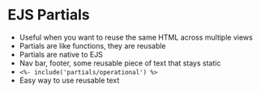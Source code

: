 # EJS Partials
* Useful when you want to reuse the same HTML across multiple views
* Partials are like functions, they are reusable
* Partials are native to EJS
* Nav bar, footer, some reusable piece of text that stays static
* `<%- include('partials/operational') %>`
* Easy way to use reusable text